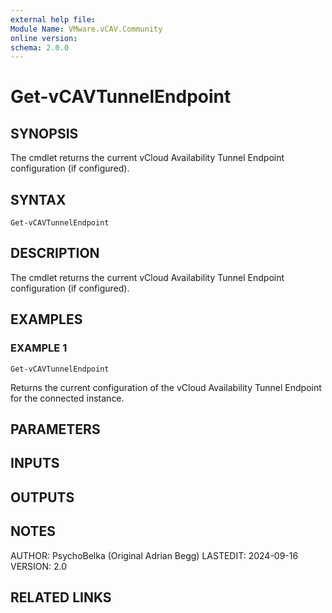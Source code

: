 ```yaml
---
external help file:
Module Name: VMware.vCAV.Community
online version:
schema: 2.0.0
---
```


# Get-vCAVTunnelEndpoint

## SYNOPSIS
The cmdlet returns the current vCloud Availability Tunnel Endpoint configuration (if configured).

## SYNTAX

```
Get-vCAVTunnelEndpoint
```

## DESCRIPTION
The cmdlet returns the current vCloud Availability Tunnel Endpoint configuration (if configured).

## EXAMPLES

### EXAMPLE 1
```
Get-vCAVTunnelEndpoint
```

Returns the current configuration of the vCloud Availability Tunnel Endpoint for the connected instance.

## PARAMETERS

## INPUTS

## OUTPUTS

## NOTES
AUTHOR: PsychoBelka (Original Adrian Begg)
LASTEDIT: 2024-09-16
VERSION: 2.0

## RELATED LINKS
